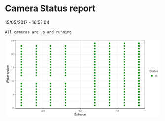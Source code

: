 Camera Status report
================
15/05/2017 - 16:55:04

    All cameras are up and running

![](camreport_files/figure-markdown_github/unnamed-chunk-2-1.png)
